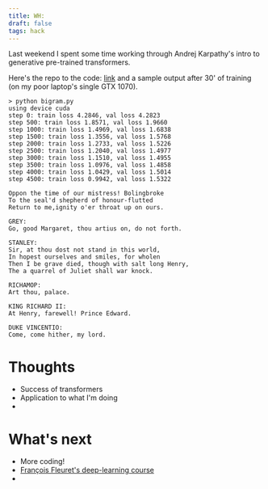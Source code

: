 ```yaml
---
title: WH: 
draft: false
tags: hack
---
```


Last weekend I spent some time working through Andrej Karpathy's intro to generative pre-trained transformers. 

Here's the repo to the code: [link](https://github.com/fernandopalafox/hello_gpt) and a sample output after 30' of training (on my poor laptop's single GTX 1070).

```
> python bigram.py
using device cuda
step 0: train loss 4.2846, val loss 4.2823
step 500: train loss 1.8571, val loss 1.9660
step 1000: train loss 1.4969, val loss 1.6838
step 1500: train loss 1.3556, val loss 1.5768
step 2000: train loss 1.2733, val loss 1.5226
step 2500: train loss 1.2040, val loss 1.4977
step 3000: train loss 1.1510, val loss 1.4955
step 3500: train loss 1.0976, val loss 1.4858
step 4000: train loss 1.0429, val loss 1.5014
step 4500: train loss 0.9942, val loss 1.5322

Oppon the time of our mistress! Bolingbroke
To the seal'd shepherd of honour-flutted
Return to me,ignity o'er throat up on ours.

GREY:
Go, good Margaret, thou artius on, do not forth.

STANLEY:
Sir, at thou dost not stand in this world,
In hopest ourselves and smiles, for wholen
Then I be grave died, though with salt long Henry,
The a quarrel of Juliet shall war knock.

RICHAMOP:
Art thou, palace.

KING RICHARD II:
At Henry, farewell! Prince Edward.

DUKE VINCENTIO:
Come, come hither, my lord.
```

# Thoughts
- Success of transformers
- Application to what I'm doing
- 

# What's next
- More coding!
- [François Fleuret's deep-learning course](https://fleuret.org/dlc/)
- 